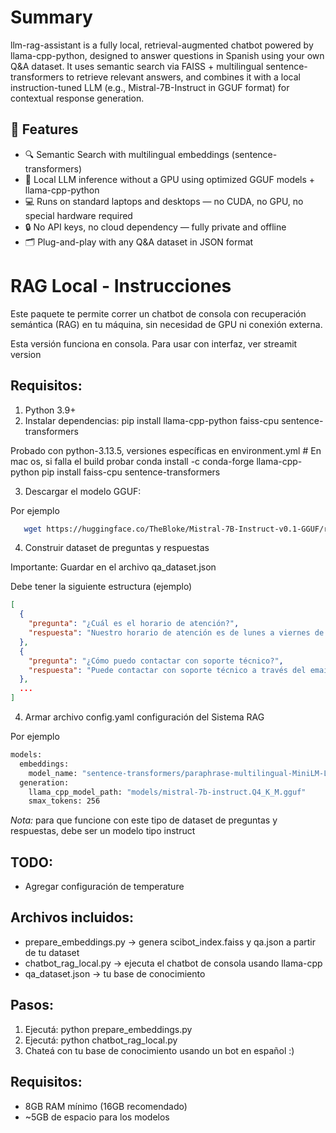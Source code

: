 Summary
===============================

llm-rag-assistant is a fully local, retrieval-augmented chatbot powered by llama-cpp-python, designed to answer questions in Spanish using your own Q&A dataset. It uses semantic search via FAISS + multilingual sentence-transformers to retrieve relevant answers, and combines it with a local instruction-tuned LLM (e.g., Mistral-7B-Instruct in GGUF format) for contextual response generation.

## 🚀 Features

- 🔍 Semantic Search with multilingual embeddings (sentence-transformers)
- 🧠 Local LLM inference without a GPU using optimized GGUF models + llama-cpp-python
- 💻 Runs on standard laptops and desktops — no CUDA, no GPU, no special hardware required
- 🔒 No API keys, no cloud dependency — fully private and offline
- 🗂️ Plug-and-play with any Q&A dataset in JSON format

RAG Local - Instrucciones
===============================

Este paquete te permite correr un chatbot de consola con recuperación semántica (RAG) en tu máquina, sin necesidad de GPU ni conexión externa.

Esta versión funciona en consola. Para usar con interfaz, ver streamit version

Requisitos:
-----------
1. Python 3.9+
2. Instalar dependencias:
   pip install llama-cpp-python faiss-cpu sentence-transformers

Probado con python-3.13.5, versiones específicas en environment.yml 
    # En mac os, si falla el build probar 
    conda install -c conda-forge llama-cpp-python 
    pip install faiss-cpu sentence-transformers

3. Descargar el modelo GGUF:

Por ejemplo
```bash
   wget https://huggingface.co/TheBloke/Mistral-7B-Instruct-v0.1-GGUF/resolve/main/mistral-7b-instruct-v0.1.Q4_K_M.gguf -O mistral-7b-instruct.Q4_K_M.gguf
```
4. Construir dataset de preguntas y respuestas

Importante: Guardar en el archivo qa_dataset.json

Debe tener la siguiente estructura (ejemplo)
```json
[
  {
    "pregunta": "¿Cuál es el horario de atención?",
    "respuesta": "Nuestro horario de atención es de lunes a viernes de 9:00 a 18:00 horas y sábados de 9:00 a 14:00."
  },
  {
    "pregunta": "¿Cómo puedo contactar con soporte técnico?",
    "respuesta": "Puede contactar con soporte técnico a través del email soporte@empresa.com, llamando al 900-123-456 o mediante el chat en vivo de nuestra web."
  },
  ...
]
```

4. Armar archivo config.yaml configuración del Sistema RAG

Por ejemplo

```bash
models:
  embeddings:
    model_name: "sentence-transformers/paraphrase-multilingual-MiniLM-L12-v2"
  generation:
    llama_cpp_model_path: "models/mistral-7b-instruct.Q4_K_M.gguf"
    smax_tokens: 256
```

*Nota:* para que funcione con este tipo de dataset de preguntas y respuestas, debe ser un modelo tipo instruct

TODO:
-----
* Agregar configuración de temperature

Archivos incluidos:
-------------------
- prepare_embeddings.py → genera scibot_index.faiss y qa.json a partir de tu dataset
- chatbot_rag_local.py  → ejecuta el chatbot de consola usando llama-cpp
- qa_dataset.json → tu base de conocimiento

Pasos:
------
1. Ejecutá: python prepare_embeddings.py
2. Ejecutá: python chatbot_rag_local.py
3. Chateá con tu base de conocimiento usando un bot en español :)

Requisitos:
-----------
- 8GB RAM mínimo (16GB recomendado)
- ~5GB de espacio para los modelos